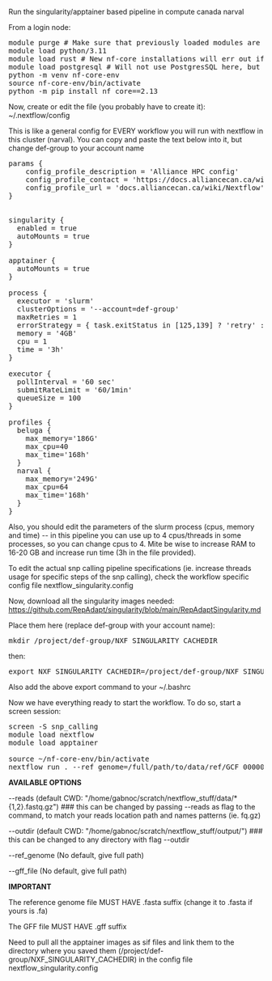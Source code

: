 Run the singularity/apptainer based pipeline in compute canada narval



From a login node:

<pre>module purge # Make sure that previously loaded modules are not polluting the installation 
module load python/3.11
module load rust # New nf-core installations will err out if rust hasn't been loaded
module load postgresql # Will not use PostgresSQL here, but some Python modules which list psycopg2 as a dependency in the installation would crash without it.
python -m venv nf-core-env
source nf-core-env/bin/activate
python -m pip install nf_core==2.13</pre>


Now, create or edit the file (you probably have to create it):  ~/.nextflow/config   

This is like a general config for EVERY workflow you will run with nextflow in this cluster (narval). You can copy and paste the text below into it, but change def-group to your account name



<pre>params {
    config_profile_description = 'Alliance HPC config'
    config_profile_contact = 'https://docs.alliancecan.ca/wiki/Technical_support'
    config_profile_url = 'docs.alliancecan.ca/wiki/Nextflow'
}


singularity {
  enabled = true
  autoMounts = true
}

apptainer {
  autoMounts = true
}

process {
  executor = 'slurm'
  clusterOptions = '--account=def-group'
  maxRetries = 1
  errorStrategy = { task.exitStatus in [125,139] ? 'retry' : 'finish' }
  memory = '4GB'
  cpu = 1
  time = '3h'
}

executor {
  pollInterval = '60 sec'
  submitRateLimit = '60/1min'
  queueSize = 100
}

profiles {
  beluga {
    max_memory='186G'
    max_cpu=40
    max_time='168h'
  }
  narval {
    max_memory='249G'
    max_cpu=64
    max_time='168h'
  }
}
</pre>

Also, you should edit the parameters of the slurm process (cpus, memory and time) -- in this pipeline you can use up to 4 cpus/threads in some processes, so you can change cpus to 4. Mite be wise to increase RAM to 16-20 GB and increase run time (3h in the file provided). 

To edit the actual snp calling pipeline specifications (ie. increase threads usage for specific steps of the snp calling), check the workflow specific config file nextflow_singularity.config



Now, download all the singularity images needed: https://github.com/RepAdapt/singularity/blob/main/RepAdaptSingularity.md

Place them here (replace def-group with your account name):
<pre>mkdir /project/def-group/NXF_SINGULARITY_CACHEDIR</pre>
then:
<pre>export NXF_SINGULARITY_CACHEDIR=/project/def-group/NXF_SINGULARITY_CACHEDIR</pre>

Also add the above export command to your ~/.bashrc


Now we have everything ready to start the workflow.
To do so, start a screen session:

<pre>screen -S snp_calling
module load nextflow
module load apptainer

source ~/nf-core-env/bin/activate
nextflow run . --ref_genome=/full/path/to/data/ref/GCF_000001735.4_TAIR10.1_genomic.fasta --gff_file=/full/path/to/data/genes/genes.gff -profile narval -config nextflow_singularity.config -w /path/to/work/
</pre>


<b>AVAILABLE OPTIONS</b>

--reads (default CWD: "/home/gabnoc/scratch/nextflow_stuff/data/*{1,2}.fastq.gz") ### this can be changed by passing --reads as flag to the command, to match your reads location path and names patterns (ie. fq.gz)

--outdir (default CWD: "/home/gabnoc/scratch/nextflow_stuff/output/") ### this can be changed to any directory with flag --outdir

--ref_genome (No default, give full path)

--gff_file (No default, give full path)


<b>IMPORTANT</b>

The reference genome file MUST HAVE .fasta suffix (change it to .fasta if yours is .fa)

The GFF file MUST HAVE .gff suffix

Need to pull all the apptainer images as sif files and link them to the directory where you saved  them (/project/def-group/NXF_SINGULARITY_CACHEDIR) in the config file nextflow_singularity.config
